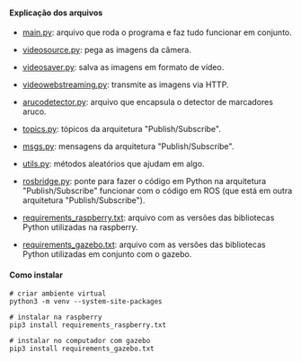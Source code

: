 #### Explicação dos arquivos

* [main.py](./main.py): arquivo que roda o programa e faz tudo funcionar em conjunto.

* [videosource.py](./videosource.py): pega as imagens da câmera.
* [videosaver.py](./videosaver.py): salva as imagens em formato de vídeo.
* [videowebstreaming.py](./videowebstreaming.py): transmite as imagens via HTTP.
* [arucodetector.py](./arucodetector.py): arquivo que encapsula o detector de marcadores aruco.
* [topics.py](./topics.py): tópicos da arquitetura "Publish/Subscribe".
* [msgs.py](./msgs.py): mensagens da arquitetura "Publish/Subscribe".
* [utils.py](./utils.py): métodos aleatórios que ajudam em algo.
* [rosbridge.py](./rosbridge.py): ponte para fazer o código em Python na arquitetura "Publish/Subscribe" funcionar com o código em ROS (que está em outra arquitetura "Publish/Subscribe").
* [requirements_raspberry.txt](./requirements_raspberry.txt): arquivo com as versões das bibliotecas Python utilizadas na raspberry.
* [requirements_gazebo.txt](./requirements_gazebo.txt): arquivo com as versões das bibliotecas Python utilizadas em conjunto com o gazebo.

#### Como instalar

```
# criar ambiente virtual
python3 -m venv --system-site-packages

# instalar na raspberry
pip3 install requirements_raspberry.txt

# instalar no computador com gazebo
pip3 install requirements_gazebo.txt
```
